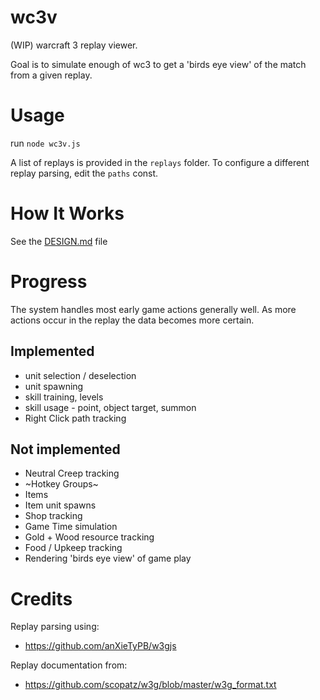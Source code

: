 # wc3v

 (WIP) warcraft 3 replay viewer.

 Goal is to simulate enough of wc3 to get a 'birds eye view'
 of the match from a given replay.

# Usage

run `node wc3v.js`

A list of replays is provided in the `replays` folder.
To configure a different replay parsing, edit the `paths` const.

# How It Works

See the [DESIGN.md](DESIGN.md) file

# Progress

The system handles most early game actions generally well.
As more actions occur in the replay the data becomes more certain.

## Implemented
	
* unit selection / deselection
* unit spawning
* skill training, levels
* skill usage - point, object target, summon
* Right Click path tracking

## Not implemented

* Neutral Creep tracking
* ~Hotkey Groups~
* Items
* Item unit spawns
* Shop tracking
* Game Time simulation
* Gold + Wood resource tracking
* Food / Upkeep tracking
* Rendering 'birds eye view' of game play

# Credits

Replay parsing using:

* https://github.com/anXieTyPB/w3gjs

Replay documentation from:

* https://github.com/scopatz/w3g/blob/master/w3g_format.txt